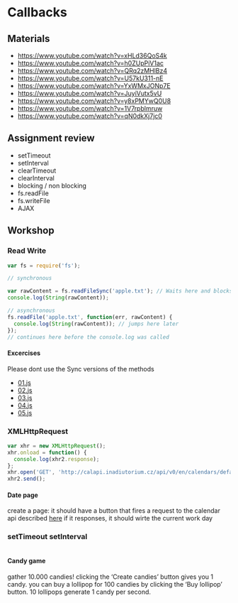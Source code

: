 # Callbacks

## Materials
 - https://www.youtube.com/watch?v=xHLd36QoS4k
 - https://www.youtube.com/watch?v=h0ZUpPiV1ac
 - https://www.youtube.com/watch?v=QRq2zMHlBz4
 - https://www.youtube.com/watch?v=U57kU311-nE
 - https://www.youtube.com/watch?v=YxWMxJONp7E
 - https://www.youtube.com/watch?v=JuyiVutx5vU
 - https://www.youtube.com/watch?v=y8xPMYwQ0U8
 - https://www.youtube.com/watch?v=1V7rpblmruw
 - https://www.youtube.com/watch?v=qN0dkXj7jc0

## Assignment review
 - setTimeout
 - setInterval
 - clearTimeout
 - clearInterval
 - blocking / non blocking
 - fs.readFile
 - fs.writeFile
 - AJAX

## Workshop
### Read Write
```javascript
var fs = require('fs');

// synchronous

var rawContent = fs.readFileSync('apple.txt'); // Waits here and blocks everything
console.log(String(rawContent));

// asynchronous
fs.readFile('apple.txt', function(err, rawContent) {
  console.log(String(rawContent)); // jumps here later
});
// continues here before the console.log was called


```

#### Excercises
Please dont use the Sync versions of the methods
 - [01.js](workshop/01.js)
 - [02.js](workshop/02.js)
 - [03.js](workshop/03.js)
 - [04.js](workshop/04.js)
 - [05.js](workshop/05.js)

### XMLHttpRequest
```javascript
var xhr = new XMLHttpRequest();                                              
xhr.onload = function() {                                                    
  console.log(xhr2.response);                                                 
};                                                                             
xhr.open('GET', 'http://calapi.inadiutorium.cz/api/v0/en/calendars/default/2015/6/27')
xhr2.send();  
```

#### Date page
create a page:
it should have a button that fires a request to the calendar api described [here](http://calapi.inadiutorium.cz/)
if it responses, it should wirte the current work day 


### setTimeout setInterval
```javascript

```


#### Candy game

gather 10.000 candies!
clicking the ‘Create candies’ button gives you 1 candy.
you can buy a lollipop for 100 candies by clicking the ‘Buy lollipop’ button.
10 lollipops generate 1 candy per second.
